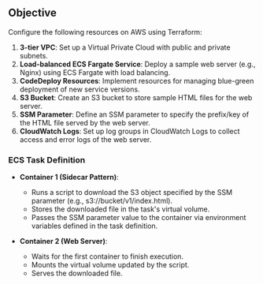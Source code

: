## Objective

Configure the following resources on AWS using Terraform:

1. **3-tier VPC**: Set up a Virtual Private Cloud with public and private subnets.
2. **Load-balanced ECS Fargate Service**: Deploy a sample web server (e.g., Nginx) using ECS Fargate with load balancing.
3. **CodeDeploy Resources**: Implement resources for managing blue-green deployment of new service versions.
4. **S3 Bucket**: Create an S3 bucket to store sample HTML files for the web server.
5. **SSM Parameter**: Define an SSM parameter to specify the prefix/key of the HTML file served by the web server.
6. **CloudWatch Logs**: Set up log groups in CloudWatch Logs to collect access and error logs of the web server.

### ECS Task Definition

- **Container 1 (Sidecar Pattern)**: 
  - Runs a script to download the S3 object specified by the SSM parameter (e.g., s3://bucket/v1/index.html).
  - Stores the downloaded file in the task's virtual volume.
  - Passes the SSM parameter value to the container via environment variables defined in the task definition.

- **Container 2 (Web Server)**:
  - Waits for the first container to finish execution.
  - Mounts the virtual volume updated by the script.
  - Serves the downloaded file.
